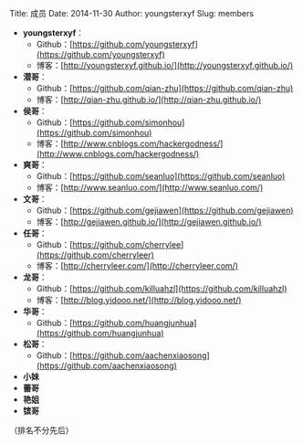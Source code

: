Title: 成员
Date: 2014-11-30
Author: youngsterxyf
Slug: members

- **youngsterxyf**：
    - Github：[https://github.com/youngsterxyf](https://github.com/youngsterxyf)
    - 博客：[http://youngsterxyf.github.io/](http://youngsterxyf.github.io/)
- **潜哥**：
    - Github：[https://github.com/qian-zhu](https://github.com/qian-zhu)
    - 博客：[http://qian-zhu.github.io/](http://qian-zhu.github.io/)
- **侯哥**：
    - Github：[https://github.com/simonhou](https://github.com/simonhou)
    - 博客：[http://www.cnblogs.com/hackergodness/](http://www.cnblogs.com/hackergodness/)
- **爽哥**：
    - Github：[https://github.com/seanluo](https://github.com/seanluo)
    - 博客：[http://www.seanluo.com/](http://www.seanluo.com/)
- **文哥**：
    - Github：[https://github.com/gejiawen](https://github.com/gejiawen)
    - 博客：[http://gejiawen.github.io/](http://gejiawen.github.io/)
- **任哥**：
    - Github：[https://github.com/cherrylee](https://github.com/cherryleer)
    - 博客：[http://cherryleer.com/](http://cherryleer.com/)
- **龙哥**：
    - Github：[https://github.com/killuahzl](https://github.com/killuahzl)
    - 博客：[http://blog.yidooo.net/](http://blog.yidooo.net/)
- **华哥**：
    - Github：[https://github.com/huangjunhua](https://github.com/huangjunhua)
- **松哥**：
    - Github：[https://github.com/aachenxiaosong](https://github.com/aachenxiaosong)
- **小妹**
- **蕾哥**
- **艳姐**
- **镔哥**

（排名不分先后）
